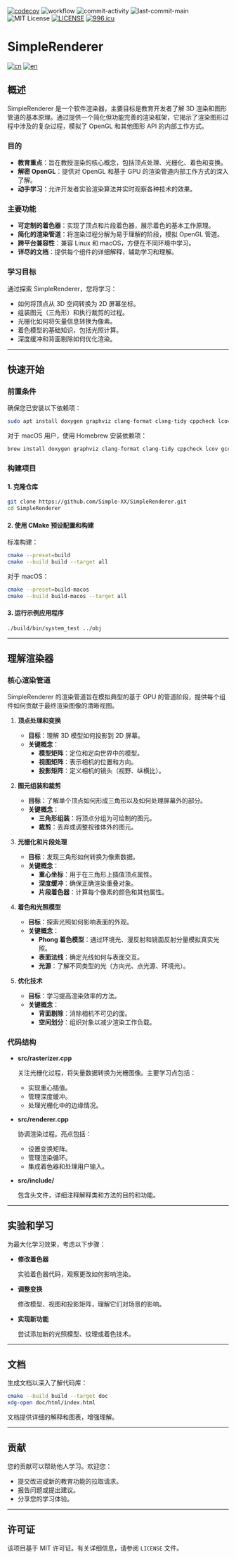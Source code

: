 [![codecov](https://codecov.io/gh/Simple-XX/SimpleRenderer/graph/badge.svg?token=J7NKK3SBNJ)](https://codecov.io/gh/Simple-XX/SimpleRenderer)
![workflow](https://github.com/Simple-XX/SimpleRenderer/actions/workflows/workflow.yml/badge.svg)
![commit-activity](https://img.shields.io/github/commit-activity/t/Simple-XX/SimpleRenderer)
![last-commit-main](https://img.shields.io/github/last-commit/Simple-XX/SimpleRenderer/main)
![MIT License](https://img.shields.io/github/license/mashape/apistatus.svg)
[![LICENSE](https://img.shields.io/badge/license-Anti%20996-blue.svg)](https://github.com/996icu/996.ICU/blob/master/LICENSE)
[![996.icu](https://img.shields.io/badge/link-996.icu-red.svg)](https://996.icu)

# SimpleRenderer

[![cn](https://img.shields.io/badge/language-cn-red.svg)](https://github.com/Simple-XX/SimpleRenderer/blob/main/README-cn.md)
[![en](https://img.shields.io/badge/language-en-blue.svg)]((https://github.com/Simple-XX/SimpleRenderer/blob/main/README.md))


## 概述

SimpleRenderer 是一个软件渲染器，主要目标是教育开发者了解 3D 渲染和图形管道的基本原理。通过提供一个简化但功能完善的渲染框架，它揭示了渲染图形过程中涉及的复杂过程，模拟了 OpenGL 和其他图形 API 的内部工作方式。

### 目的

- **教育重点**：旨在教授渲染的核心概念，包括顶点处理、光栅化、着色和变换。
- **解密 OpenGL**：提供对 OpenGL 和基于 GPU 的渲染管道内部工作方式的深入了解。
- **动手学习**：允许开发者实验渲染算法并实时观察各种技术的效果。

### 主要功能

- **可定制的着色器**：实现了顶点和片段着色器，展示着色的基本工作原理。
- **简化的渲染管道**：将渲染过程分解为易于理解的阶段，模拟 OpenGL 管道。
- **跨平台兼容性**：兼容 Linux 和 macOS，方便在不同环境中学习。
- **详尽的文档**：提供每个组件的详细解释，辅助学习和理解。

### 学习目标

通过探索 SimpleRenderer，您将学习：

- 如何将顶点从 3D 空间转换为 2D 屏幕坐标。
- 组装图元（三角形）和执行裁剪的过程。
- 光栅化如何将矢量信息转换为像素。
- 着色模型的基础知识，包括光照计算。
- 深度缓冲和背面剔除如何优化渲染。

---

## 快速开始

### 前置条件

确保您已安装以下依赖项：

```bash
sudo apt install doxygen graphviz clang-format clang-tidy cppcheck lcov gcc g++ libsdl2-dev libsdl2-ttf-dev libomp-dev libspdlog-dev cmake libassimp-dev
```

对于 macOS 用户，使用 Homebrew 安装依赖项：

```bash
brew install doxygen graphviz clang-format clang-tidy cppcheck lcov gcc sdl2 sdl2_ttf libomp spdlog cmake assimp
```

### 构建项目

#### 1. 克隆仓库

```bash
git clone https://github.com/Simple-XX/SimpleRenderer.git
cd SimpleRenderer
```

#### 2. 使用 CMake 预设配置和构建

标准构建：

```bash
cmake --preset=build
cmake --build build --target all
```

对于 macOS：

```bash
cmake --preset=build-macos
cmake --build build-macos --target all
```

#### 3. 运行示例应用程序

```bash
./build/bin/system_test ../obj
```

---

## 理解渲染器

### 核心渲染管道

SimpleRenderer 的渲染管道旨在模拟典型的基于 GPU 的管道阶段，提供每个组件如何贡献于最终渲染图像的清晰视图。

1. **顶点处理和变换**

   - **目标**：理解 3D 模型如何投影到 2D 屏幕。
   - **关键概念**：
     - **模型矩阵**：定位和定向世界中的模型。
     - **视图矩阵**：表示相机的位置和方向。
     - **投影矩阵**：定义相机的镜头（视野、纵横比）。

2. **图元组装和裁剪**

   - **目标**：了解单个顶点如何形成三角形以及如何处理屏幕外的部分。
   - **关键概念**：
     - **三角形组装**：将顶点分组为可绘制的图元。
     - **裁剪**：丢弃或调整视锥体外的图元。

3. **光栅化和片段处理**

   - **目标**：发现三角形如何转换为像素数据。
   - **关键概念**：
     - **重心坐标**：用于在三角形上插值顶点属性。
     - **深度缓冲**：确保正确渲染重叠对象。
     - **片段着色器**：计算每个像素的颜色和其他属性。

4. **着色和光照模型**

   - **目标**：探索光照如何影响表面的外观。
   - **关键概念**：
     - **Phong 着色模型**：通过环境光、漫反射和镜面反射分量模拟真实光照。
     - **表面法线**：确定光线如何与表面交互。
     - **光源**：了解不同类型的光（方向光、点光源、环境光）。

5. **优化技术**

   - **目标**：学习提高渲染效率的方法。
   - **关键概念**：
     - **背面剔除**：消除相机不可见的面。
     - **空间划分**：组织对象以减少渲染工作负载。

### 代码结构

- **src/rasterizer.cpp**

  关注光栅化过程，将矢量数据转换为光栅图像。主要学习点包括：

  - 实现重心插值。
  - 管理深度缓冲。
  - 处理光栅化中的边缘情况。

- **src/renderer.cpp**

  协调渲染过程。亮点包括：

  - 设置变换矩阵。
  - 管理渲染循环。
  - 集成着色器和处理用户输入。

- **src/include/**

  包含头文件，详细注释解释类和方法的目的和功能。

---

## 实验和学习

为最大化学习效果，考虑以下步骤：

- **修改着色器**

  实验着色器代码，观察更改如何影响渲染。

- **调整变换**

  修改模型、视图和投影矩阵，理解它们对场景的影响。

- **实现新功能**

  尝试添加新的光照模型、纹理或着色技术。

---

## 文档

生成文档以深入了解代码库：

```bash
cmake --build build --target doc
xdg-open doc/html/index.html
```

文档提供详细的解释和图表，增强理解。

---

## 贡献

您的贡献可以帮助他人学习。欢迎您：

- 提交改进或新的教育功能的拉取请求。
- 报告问题或提出建议。
- 分享您的学习体验。

---

## 许可证

该项目基于 MIT 许可证。有关详细信息，请参阅 `LICENSE` 文件。